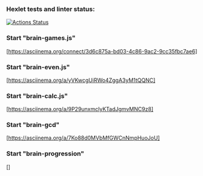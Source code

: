 ### Hexlet tests and linter status:
[![Actions Status](https://github.com/DEKMag/frontend-project-44/workflows/hexlet-check/badge.svg)](https://github.com/DEKMag/frontend-project-44/actions)

### Start "brain-games.js"
[https://asciinema.org/connect/3d6c875a-bd03-4c86-9ac2-9cc35fbc7ae6]

### Start "brain-even.js"
[https://asciinema.org/a/yVKwcgUiRWo4ZggA3yM1tQQNC]

### Start "brain-calc.js"
[https://asciinema.org/a/9P29unxmclyKTadJgmvMNC9z8]

### Start "brain-gcd"
[https://asciinema.org/a/7Ko88d0MVbMfGWCnNmpHuoJoU]

### Start "brain-progression"
[]